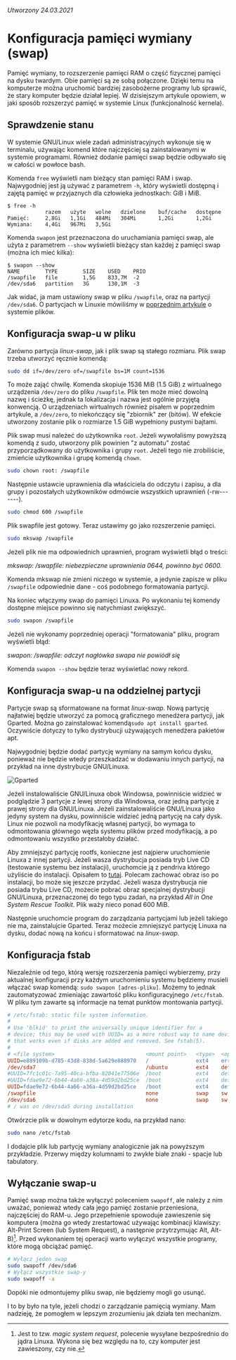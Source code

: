 **Utworzony* 24.03.2021*

# Konfiguracja pamięci wymiany (swap)

Pamięć wymiany, to rozszerzenie pamięci RAM o część fizycznej pamięci na dysku twardym. Obie pamięci są ze sobą połączone. Dzięki temu na komputerze można uruchomić bardziej zasobożerne programy lub sprawić, że stary komputer będzie działał lepiej. W dzisiejszym artykule opowiem, w jaki sposób rozszerzyć pamięć w systemie Linux (funkcjonalność kernela).

## Sprawdzenie stanu

W systemie GNU/Linux wiele zadań administracyjnych wykonuje się w terminalu, używając komend które najczęściej są zainstalowanymi w systemie programami. Również dodanie pamięci swap będzie odbywało się w całości w powłoce bash.

Komenda `free` wyświetli nam bieżący stan pamięci RAM i swap. Najwygodniej jest ją używać z parametrem `-h`, który wyświetli dostępną i zajętą pamięć w przyjaznych dla człowieka jednostkach: GiB i MiB.

```
$ free -h
			razem	użyte	wolne	dzielone	buf/cache	dostępne
Pamięć:		2,8Gi	1,1Gi	484Mi	304Mi		1,2Gi		1,2Gi
Wymiana:	4,4Gi	967Mi	3,5Gi	
```

Komenda `swapon` jest przeznaczona do uruchamiania pamięci swap, ale użyta z parametrem `--show` wyświetli bieżący stan każdej z pamięci swap (można ich mieć kilka):

```
$ swapon --show
NAME		TYPE		SIZE	USED	PRIO
/swapfile	file		1,5G	833,7M	-2
/dev/sda6	partition	3G		130,1M	-3
```

Jak widać, ja mam ustawiony swap w pliku `/swapfile`, oraz na partycji `/dev/sda6`. O partycjach w Linuxie mówiliśmy w [poprzednim artykule](system-plików-linuxa.md) o systemie plików.

## Konfiguracja swap-u w pliku

Zarówno partycja *linux-swap*, jak i plik swap są stałego rozmiaru. Plik swap trzeba utworzyć ręcznie komendą:

```bash
sudo dd if=/dev/zero of=/swapfile bs=1M count=1536
```

To może zająć chwilę. Komenda skopiuje 1536 MiB (1.5 GiB) z wirtualnego urządzenia `/dev/zero` do pliku `/swapfile`. Plik ten może mieć dowolną nazwę i ścieżkę, jednak ta lokalizacja i nazwa jest ogólnie przyjętą konwencją. O urządzeniach wirtualnych również pisałem w poprzednim artykule, a `/dev/zero`, to niekończący się "zbiornik" zer (bitów). W efekcie utworzony zostanie plik o rozmiarze 1.5 GiB wypełniony pustymi bajtami.

Plik swap musi należeć do użytkownika `root`. Jeżeli wywołaliśmy powyższą komendą z sudo, utworzony plik powinien "z automatu" zostać przyporządkowany do użytkownika i grupy `root`. Jeżeli tego nie zrobiliście, zmieńcie użytkownika i grupę komendą `chown`.

```bash
sudo chown root: /swapfile
```

Następnie ustawcie uprawnienia dla właściciela do odczytu i zapisu, a dla grupy i pozostałych użytkowników odmówcie wszystkich uprawnień (-rw-------).

```bash
sudo chmod 600 /swapfile
```

Plik swapfile jest gotowy. Teraz ustawimy go jako rozszerzenie pamięci.

```bash
sudo mkswap /swapfile
```

Jeżeli plik nie ma odpowiednich uprawnień, program wyświetli błąd o treści:

*mkswap: /swapfile: niebezpieczne uprawnienia 0644, powinno być 0600.*

Komenda mkswap nie zmieni niczego w systemie, a jedynie zapisze w pliku `/swapfile` odpowiednie dane - coś podobnego formatowania partycji.

Na koniec włączymy swap do pamięci Linuxa. Po wykonaniu tej komendy dostępne miejsce powinno się natychmiast zwiększyć.

```bash
sudo swapon /swapfile
```

Jeżeli nie wykonamy poprzedniej operacji "formatowania" pliku, program wyświetli błąd:

*swapon: /swapfile: odczyt nagłówka swapa nie powiódł się*

Komenda `swapon --show` będzie teraz wyświetlać nowy rekord.

## Konfiguracja swap-u na oddzielnej partycji

Partycje swap są sformatowane na format *linux-swap*. Nową partycję najłatwiej będzie utworzyć za pomocą graficznego menedżera partycji, jak Gparted. Można go zainstalować komendą`sudo apt install gparted`. Oczywiście dotyczy to tylko dystrybucji używających menedżera pakietów apt.

Najwygodniej będzie dodać partycję wymiany na samym końcu dysku, ponieważ nie będzie wtedy przeszkadzać w dodawaniu innych partycji, na przykład na inne dystrybucje GNU/Linuxa.

![Gparted](images/konfiguracja-pamięci-wymiany-swap_1.png)

Jeżeli instalowaliście GNU/Linuxa obok Windowsa, powinniście widzieć w podglądzie 3 partycje z lewej strony dla Windowsa, oraz jedną partycję z prawej strony dla GNU/Linuxa. Jeżeli zainstalowaliście GNU/Linuxa jako jedyny system na dysku, powinniście widzieć jedną partycję na cały dysk. Linux nie pozwoli na modyfikację własnej partycji, bo wymaga to odmontowania głównego węzła systemu plików przed modyfikacją, a po odmontowaniu wszystko przestałoby działać.

Aby zmniejszyć partycję rootfs, konieczne jest najpierw uruchomienie Linuxa z innej partycji. Jeżeli wasza dystrybucja posiada tryb Live CD (testowanie systemu bez instalacji), uruchomcie ją z pendriva którego użyliście do instalacji. Opisałem to [tutaj](wprowadzenie-instalacja-gnu-linux.md#nagrywanie-obrazu-dysku). Polecam zachować obraz iso po instalacji, bo może się jeszcze przydać. Jeżeli wasza dystrybucja nie posiada trybu Live CD, możecie pobrać obraz specjalnej dystrybucji GNU/Linuxa, przeznaczonej do tego typu zadań, na przykład *All in One System Rescue Toolkit*. Plik waży nieco ponad 600 MiB.

Następnie uruchomcie program do zarządzania partycjami lub jeżeli takiego nie ma, zainstalujcie Gparted. Teraz możecie zmniejszyć partycję Linuxa na dysku, dodać nową na końcu i sformatować na *linux-swap*.

## Konfiguracja fstab

Niezależnie od tego, którą wersję rozszerzenia pamięci wybierzemy, przy aktualnej konfiguracji przy każdym uruchomieniu systemu będziemy musieli włączać swap komendą: `sudo swapon [adres-pliku]`. Możemy to jednak zautomatyzować zmieniając zawartość pliku konfiguracyjnego `/etc/fstab`. W pliku tym zawarte są informacje na temat punktów montowania partycji.

```ini
# /etc/fstab: static file system information.
#
# Use 'blkid' to print the universally unique identifier for a
# device; this may be used with UUID= as a more robust way to name devices
# that works even if disks are added and removed. See fstab(5).
#
# <file system>								<mount point>	<type>	<options>			<dump> <pass>
UUID=e889109b-d785-43d8-838d-5a629e888970	/				ext4	errors=remount-ro	0		1
/dev/sda7                               	/ubuntu			ext4	defaults			0		2
#UUID=7fc1c01c-7a95-40ca-bfba-82041e77506e	/boot			ext4	defaults			0		2
#UUID=fdae9e72-6b44-4a66-a36a-4d59d2bd25ce	/boot			ext4	defaults			0		2
UUID=fdae9e72-6b44-4a66-a36a-4d59d2bd25ce	/boot			ext4	defaults			0		2
/swapfile									none			swap	sw					0		0
/dev/sda6									none			swap	sw					0		0
# / was on /dev/sda5 during installation
```

Otwórzcie plik w dowolnym edytorze kodu, na przykład nano:

```bash
sudo nano /etc/fstab
```

I dodajcie plik lub partycję wymiany analogicznie jak na powyższym przykładzie. Przerwy między kolumnami to zwykłe białe znaki - spacje lub tabulatory.

## Wyłączanie swap-u

Pamięć swap można także wyłączyć poleceniem `swapoff`, ale należy z nim uważać, ponieważ wtedy cała jego pamięć zostanie przeniesiona, najczęściej do RAM-u. Jego przepełnienie spowoduje zawieszenie się komputera (można go wtedy zrestartować używając kombinacji klawiszy: Alt-Print Screen (lub System Request), a następnie przytrzymując Alt, Alt-B)[^1]. Przed wykonaniem tej operacji warto wyłączyć wszystkie programy, które mogą obciążać pamięć.

```bash
# Wyłącz jeden swap
sudo swapoff /dev/sda6
# Wyłącz wszystkie swap-y
sudo swapoff -a
```

Dopóki nie odmontujemy pliku swap, nie będziemy mogli go usunąć.

I to by było na tyle, jeżeli chodzi o zarządzanie pamięcią wymiany. Mam nadzieję, że pomogłem w lepszym zrozumieniu jak działa ten mechanizm.

[^1]: Jest to tzw. *magic system request*, polecenie wysyłane bezpośrednio do jądra Linuxa. Wykona się bez względu na to, czy komputer jest zawieszony, czy nie.